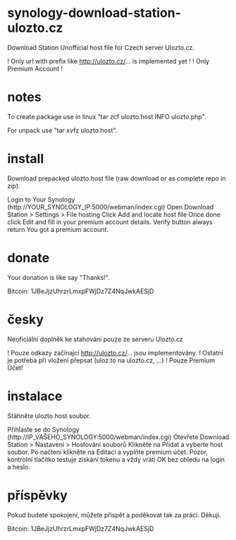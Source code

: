 # synology-download-station-ulozto.cz
Download Station Unofficial host file for Czech server Ulozto.cz. 

! Only url with prefix like http://ulozto.cz/... is implemented yet !
! Only Premium Account !

# notes
To create package use in linux "tar zcf ulozto.host INFO ulozto.php".

For unpack use "tar xvfz ulozto.host".

# install
Download prepacked ulozto.host file (raw download or as complete repo in zip).

Login to Your Synology (http://YOUR_SYNOLOGY_IP:5000/webman/index.cgi)
Open Download Station > Settings > File hosting
Click Add and locate host file
Once done click Edit and fill in your premium account details. Verify button always return You got a premium account.

# donate

Your donation is like say "Thanks!". 

Bitcoin: 1JBeJjzUhrzrLmxpFWjDz7Z4NqJwkAESjD

# česky
Neoficiální doplněk ke stahování pouze ze serveru Ulozto.cz

! Pouze odkazy začínajcí http://ulozto.cz/... jsou implementovány. ! Ostatní je potřeba při vložení přepsat (uloz.to na ulozto.cz, ...)
! Pouze Premium Účet!

# instalace
Stáhněte ulozto.host soubor.

Přihlaste se do Synology (http://IP_VAŠEHO_SYNOLOGY:5000/webman/index.cgi)
Otevřete Download Station > Nastavení > Hostování souborů
Klikněte na Přidat a vyberte host soubor. 
Po načtení klikněte na Editaci a vyplňte premium účet. Pozor, kontrolní tlačítko testuje získání tokenu a vždy vrátí OK bez ohledu na login a heslo.

# příspěvky

Pokud budete spokojení, můžete přispět a poděkovat tak za práci. Děkuji.

Bitcoin: 1JBeJjzUhrzrLmxpFWjDz7Z4NqJwkAESjD

